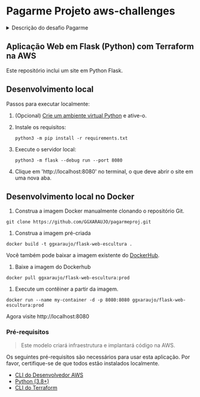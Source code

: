 # Pagarme Projeto aws-challenges
<details>
  <summary>Descrição do desafio Pagarme</summary>

## Introducao
[Keep it simple](https://pt.wikipedia.org/wiki/Princ%C3%ADpio_KISS), entendemos que você possui suas prioridades e nossa proposta com esse desafio é ter uma idéia de como você faz seus códigos, toma suas decisões arquiteturais e o seu conhecimento geral sobre os assuntos abordados.

Seu desafio precisa estar versionado no Github, em um repositório público ou privado (vamos te passar usuários do Github para compartilhar a solução se for a sua preferência).

A documentação é primordial e vamos nos guiar por ela, então documente os passos no README do projeto ;-)

A aplicação deve ser fácil de ser executada localmente
Não tem problema se você não conseguir finalizar tudo! Não deixe de enviar seu desafio por isso!

Temos alguns entregáveis que vão nos ajudar a entender em que ponto você está tecnicamente. Será muito legal se você nos mandar ao menos o entregável 1 completo, mas se isso não for possível, não deixe de mandar o case até onde conseguiu, queremos ver o seu código e a sua linha de raciocínio, avaliamos tudo ;-)
Temos um entregável que chamamos de **plus**, e será muito legal se você chegar até lá \o/

## Entregável 1

- Desenvolver uma API na linguagem de sua preferência sem se preocupar com camada de persistência.
- Um Dockerfile para essa API para conseguirmos subí-la localmente.
- Uma pipeline de CI para essa API utilizando Github Actions ou algum outro de sua preferência.
- Subir a aplicação na AWS (provavelmente você terá que assinar uma conta free tier ou se aproveitar de limites gratuitos oferecidos pelo cloud provider).
- Criar o terraform para sua aplicação
- Criar a pipeline de CD para essa API utilizando tecnologia de sua preferência
- Criar um relatório da entrega sobre o motivo da escolha de determinada tecnologia

> **Warning**
>: Apesar de sua simplicidade, trate a aplicação como algo que fosse ser usado no mundo real. Não deve haver duplicidade de dados, por exemplo. A API deve retornar os dados de forma correta e consistente. Mesmo as coisas simples precisam de atenção e qualidade 💚


## Entregável 2
 - Configurar o monitoramento da aplicação utilizando a tecnologia que preferir, definindo alertas importantes
 - Torne sua aplicação clusterizada
 - Disponha do monitoramento do cluster


## Plus ##

Configure o deploy utilizando uma tecnologia provida pela AWS


## Tecnologias que usamos e voce pode se inspirar
Aqui dentro do time temos algumas tecnologias que usamos no dia-a-dia e gostaríamos de validar seu conhecimento nas mesmas, sendo elas:
 - [ ] Terraform
 - [ ] Git
 - [ ] Github Actions
 - [ ] AWS ECS
 - [ ] AWS EKS
 - [ ] Golang
 - [ ] CodeDeploy
 - [ ] Cloudwatch

Estas são as tecnologias que usamos, mas sinta-se a vontade para trazer quaisquer nova tecnologia que julgar pertinente para o case apresentado, estamos de braços abertos a novos conhecimentos 💚

</details>

## Aplicação Web em Flask (Python) com Terraform na AWS

Este repositório inclui um site em Python Flask.

## Desenvolvimento local

Passos para executar localmente:

1. (Opcional) [Crie um ambiente virtual Python](https://docs.python.org/3/tutorial/venv.html#creating-virtual-environments) e ative-o.

1. Instale os requisitos:

    ```shell
    python3 -m pip install -r requirements.txt
    ```

1. Execute o servidor local:

    ```shell
    python3 -m flask --debug run --port 8080
    ```

1. Clique em 'http://localhost:8080' no terminal, o que deve abrir o site em uma nova aba.

## Desenvolvimento local no Docker

1. Construa a imagem Docker manualmente clonando o repositório Git.

```shell
git clone https://github.com/GGXARAUJO/pagarmeproj.git
```

1. Construa a imagem pré-criada

```shell
docker build -t ggxaraujo/flask-web-escultura .
```

Você também pode baixar a imagem existente do [DockerHub](https://hub.docker.com/r/ggxaraujo/flask-web-escultura).

1. Baixe a imagem do Dockerhub

  ```shell
  docker pull ggxaraujo/flask-web-escultura:prod
  ```

1. Execute um contêiner a partir da imagem.

  ```shell
  docker run --name my-container -d -p 8080:8080 ggxaraujo/flask-web-escultura:prod
  ```

Agora visite http://localhost:8080

### Pré-requisitos

> Este modelo criará infraestrutura e implantará código na AWS.

Os seguintes pré-requisitos são necessários para usar esta aplicação. Por favor, certifique-se de que todos estão instalados localmente.

- [CLI do Desenvolvedor AWS](https://docs.aws.amazon.com/pt_br/cli/latest/userguide/getting-started-install.html)
- [Python (3.8+)](https://www.python.org/downloads/)
- [CLI do Terraform](https://developer.hashicorp.com/terraform/tutorials/aws-get-started/install-cli#install-terraform)

